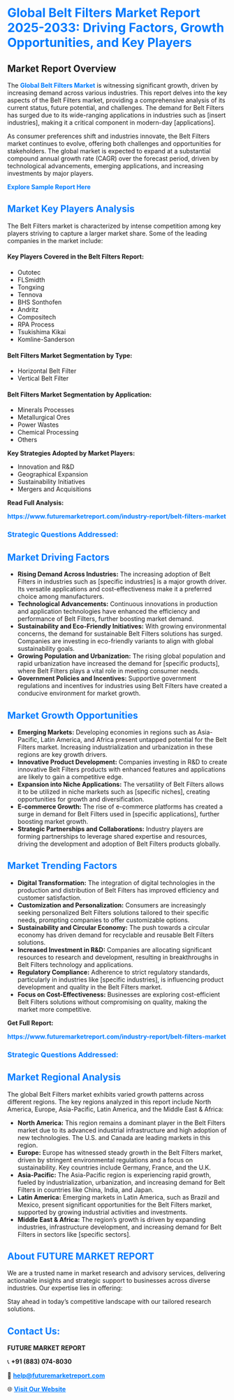 <h1 style="color: #007BFF;">Global Belt Filters Market Report 2025-2033: Driving Factors, Growth Opportunities, and Key Players</h1>

<section id="overview">
<h2>Market Report Overview</h2>
<p>The <a href="https://www.futuremarketreport.com/industry-report/belt-filters-market" style="color: #007BFF; text-decoration: none;"><strong>Global Belt Filters Market</strong></a> is witnessing significant growth, driven by increasing demand across various industries. This report delves into the key aspects of the Belt Filters market, providing a comprehensive analysis of its current status, future potential, and challenges. The demand for Belt Filters has surged due to its wide-ranging applications in industries such as [insert industries], making it a critical component in modern-day [applications].</p>
<p>As consumer preferences shift and industries innovate, the Belt Filters market continues to evolve, offering both challenges and opportunities for stakeholders. The global market is expected to expand at a substantial compound annual growth rate (CAGR) over the forecast period, driven by technological advancements, emerging applications, and increasing investments by major players.</p>
</section>

<section id="overview">
<p><a href="https://www.futuremarketreport.com/request-sample/reportId=46400" style="color: #007BFF; text-decoration: none;"><strong>Explore Sample Report Here</strong></a></p>
</section>

<section id="key-players">
<h2 style="color: #007BFF;">Market Key Players Analysis</h2>
<p>The Belt Filters market is characterized by intense competition among key players striving to capture a larger market share. Some of the leading companies in the market include:</p>
<h4>Key Players Covered in the Belt Filters Report:</h4>
<ul><li>Outotec</li><li>FLSmidth</li><li>Tongxing</li><li>Tennova</li><li>BHS Sonthofen</li><li>Andritz</li><li>Compositech</li><li>RPA Process</li><li>Tsukishima Kikai</li><li>Komline-Sanderson</li></ul>
<h4>Belt Filters Market Segmentation by Type:</h4>
<ul><li>Horizontal Belt Filter</li><li>Vertical Belt Filter</li></ul>

<h4>Belt Filters Market Segmentation by Application:</h4>
<ul><li>Minerals Processes</li><li>Metallurgical Ores</li><li>Power Wastes</li><li>Chemical Processing</li><li>Others</li></ul>
<p><strong>Key Strategies Adopted by Market Players:</strong></p>
<ul>
<li>Innovation and R&D</li>
<li>Geographical Expansion</li>
<li>Sustainability Initiatives</li>
<li>Mergers and Acquisitions</li>
</ul>
</section>

<section>
<p><strong>Read Full Analysis: </strong></p><a href="https://www.futuremarketreport.com/industry-report/belt-filters-market" style="color: #007BFF; text-decoration: none;"><strong>https://www.futuremarketreport.com/industry-report/belt-filters-market</strong></a>
<h3 style="color: #007BFF;">Strategic Questions Addressed:</h3>
</section>

<section id="driving-factors">
<h2 style="color: #007BFF;">Market Driving Factors</h2>
<ul>
<li><strong>Rising Demand Across Industries:</strong> The increasing adoption of Belt Filters in industries such as [specific industries] is a major growth driver. Its versatile applications and cost-effectiveness make it a preferred choice among manufacturers.</li>
<li><strong>Technological Advancements:</strong> Continuous innovations in production and application technologies have enhanced the efficiency and performance of Belt Filters, further boosting market demand.</li>
<li><strong>Sustainability and Eco-Friendly Initiatives:</strong> With growing environmental concerns, the demand for sustainable Belt Filters solutions has surged. Companies are investing in eco-friendly variants to align with global sustainability goals.</li>
<li><strong>Growing Population and Urbanization:</strong> The rising global population and rapid urbanization have increased the demand for [specific products], where Belt Filters plays a vital role in meeting consumer needs.</li>
<li><strong>Government Policies and Incentives:</strong> Supportive government regulations and incentives for industries using Belt Filters have created a conducive environment for market growth.</li>
</ul>
</section>

<section id="growth-opportunities">
<h2 style="color: #007BFF;">Market Growth Opportunities</h2>
<ul>
<li><strong>Emerging Markets:</strong> Developing economies in regions such as Asia-Pacific, Latin America, and Africa present untapped potential for the Belt Filters market. Increasing industrialization and urbanization in these regions are key growth drivers.</li>
<li><strong>Innovative Product Development:</strong> Companies investing in R&D to create innovative Belt Filters products with enhanced features and applications are likely to gain a competitive edge.</li>
<li><strong>Expansion into Niche Applications:</strong> The versatility of Belt Filters allows it to be utilized in niche markets such as [specific niches], creating opportunities for growth and diversification.</li>
<li><strong>E-commerce Growth:</strong> The rise of e-commerce platforms has created a surge in demand for Belt Filters used in [specific applications], further boosting market growth.</li>
<li><strong>Strategic Partnerships and Collaborations:</strong> Industry players are forming partnerships to leverage shared expertise and resources, driving the development and adoption of Belt Filters products globally.</li>
</ul>
</section>

<section id="trending-factors">
<h2 style="color: #007BFF;">Market Trending Factors</h2>
<ul>
<li><strong>Digital Transformation:</strong> The integration of digital technologies in the production and distribution of Belt Filters has improved efficiency and customer satisfaction.</li>
<li><strong>Customization and Personalization:</strong> Consumers are increasingly seeking personalized Belt Filters solutions tailored to their specific needs, prompting companies to offer customizable options.</li>
<li><strong>Sustainability and Circular Economy:</strong> The push towards a circular economy has driven demand for recyclable and reusable Belt Filters solutions.</li>
<li><strong>Increased Investment in R&D:</strong> Companies are allocating significant resources to research and development, resulting in breakthroughs in Belt Filters technology and applications.</li>
<li><strong>Regulatory Compliance:</strong> Adherence to strict regulatory standards, particularly in industries like [specific industries], is influencing product development and quality in the Belt Filters market.</li>
<li><strong>Focus on Cost-Effectiveness:</strong> Businesses are exploring cost-efficient Belt Filters solutions without compromising on quality, making the market more competitive.</li>
</ul>
</section>

<section>
<p><strong>Get Full Report: </strong></p><a href="https://www.futuremarketreport.com/industry-report/belt-filters-market" style="color: #007BFF; text-decoration: none;"><strong>https://www.futuremarketreport.com/industry-report/belt-filters-market</strong></a>
<h3 style="color: #007BFF;">Strategic Questions Addressed:</h3>
</section>


<section id="regional-analysis">
<h2 style="color: #007BFF;">Market Regional Analysis</h2>
<p>The global Belt Filters market exhibits varied growth patterns across different regions. The key regions analyzed in this report include North America, Europe, Asia-Pacific, Latin America, and the Middle East & Africa:</p>
<ul>
<li><strong>North America:</strong> This region remains a dominant player in the Belt Filters market due to its advanced industrial infrastructure and high adoption of new technologies. The U.S. and Canada are leading markets in this region.</li>
<li><strong>Europe:</strong> Europe has witnessed steady growth in the Belt Filters market, driven by stringent environmental regulations and a focus on sustainability. Key countries include Germany, France, and the U.K.</li>
<li><strong>Asia-Pacific:</strong> The Asia-Pacific region is experiencing rapid growth, fueled by industrialization, urbanization, and increasing demand for Belt Filters in countries like China, India, and Japan.</li>
<li><strong>Latin America:</strong> Emerging markets in Latin America, such as Brazil and Mexico, present significant opportunities for the Belt Filters market, supported by growing industrial activities and investments.</li>
<li><strong>Middle East & Africa:</strong> The region’s growth is driven by expanding industries, infrastructure development, and increasing demand for Belt Filters in sectors like [specific sectors].</li>
</ul>
</section>

<footer>
<h2 style="color: #007BFF;">About FUTURE MARKET REPORT</h2>
<p>We are a trusted name in market research and advisory services, delivering actionable insights and strategic support to businesses across diverse industries. Our expertise lies in offering:</p>

<p>Stay ahead in today’s competitive landscape with our tailored research solutions.</p>

<h2 style="color: #007BFF;">Contact Us:</h2>
<p><strong>FUTURE MARKET REPORT</strong></p>
<p>📞 <strong>+91 (883) 074-8030</strong></p>
<p>📧 <strong><a href="mailto:help@futuremarketreport.com" style="color: #007BFF;">help@futuremarketreport.com</a></strong></p>
<p>🌐 <strong><a href="https://www.futuremarketreport.com/" style="color: #007BFF;">Visit Our Website</a></strong></p>
</footer>